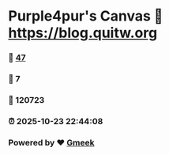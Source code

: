 # Purple4pur's Canvas :link: https://blog.quitw.org 
### :page_facing_up: [47](https://blog.quitw.org/tag.html) 
### :speech_balloon: 7 
### :hibiscus: 120723 
### :alarm_clock: 2025-10-23 22:44:08 
### Powered by :heart: [Gmeek](https://github.com/Meekdai/Gmeek)
